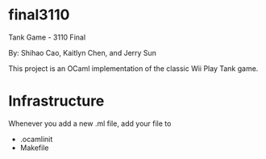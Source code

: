 # final3110
Tank Game - 3110 Final

By: Shihao Cao, Kaitlyn Chen, and Jerry Sun

This project is an OCaml implementation of the classic Wii Play Tank game.

# Infrastructure

Whenever you add a new .ml file, add your file to 
- .ocamlinit
- Makefile

